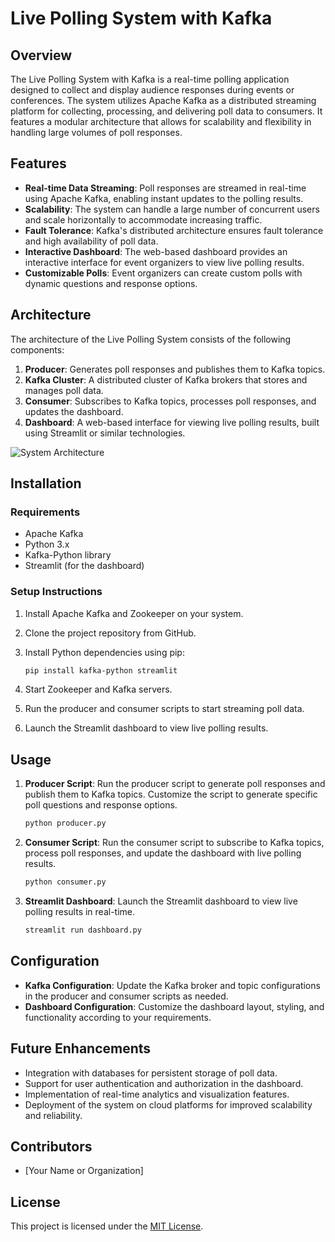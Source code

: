 # Live Polling System with Kafka

## Overview

The Live Polling System with Kafka is a real-time polling application designed to collect and display audience responses during events or conferences. The system utilizes Apache Kafka as a distributed streaming platform for collecting, processing, and delivering poll data to consumers. It features a modular architecture that allows for scalability and flexibility in handling large volumes of poll responses.

## Features

- **Real-time Data Streaming**: Poll responses are streamed in real-time using Apache Kafka, enabling instant updates to the polling results.
- **Scalability**: The system can handle a large number of concurrent users and scale horizontally to accommodate increasing traffic.
- **Fault Tolerance**: Kafka's distributed architecture ensures fault tolerance and high availability of poll data.
- **Interactive Dashboard**: The web-based dashboard provides an interactive interface for event organizers to view live polling results.
- **Customizable Polls**: Event organizers can create custom polls with dynamic questions and response options.

## Architecture

The architecture of the Live Polling System consists of the following components:

1. **Producer**: Generates poll responses and publishes them to Kafka topics.
2. **Kafka Cluster**: A distributed cluster of Kafka brokers that stores and manages poll data.
3. **Consumer**: Subscribes to Kafka topics, processes poll responses, and updates the dashboard.
4. **Dashboard**: A web-based interface for viewing live polling results, built using Streamlit or similar technologies.

![System Architecture](architecture_diagram.png)

## Installation

### Requirements

- Apache Kafka
- Python 3.x
- Kafka-Python library
- Streamlit (for the dashboard)

### Setup Instructions

1. Install Apache Kafka and Zookeeper on your system.
2. Clone the project repository from GitHub.
3. Install Python dependencies using pip:

   ```bash
   pip install kafka-python streamlit
   ```

4. Start Zookeeper and Kafka servers.
5. Run the producer and consumer scripts to start streaming poll data.
6. Launch the Streamlit dashboard to view live polling results.

## Usage

1. **Producer Script**: Run the producer script to generate poll responses and publish them to Kafka topics. Customize the script to generate specific poll questions and response options.

   ```bash
   python producer.py
   ```

2. **Consumer Script**: Run the consumer script to subscribe to Kafka topics, process poll responses, and update the dashboard with live polling results.

   ```bash
   python consumer.py
   ```

3. **Streamlit Dashboard**: Launch the Streamlit dashboard to view live polling results in real-time.

   ```bash
   streamlit run dashboard.py
   ```

## Configuration

- **Kafka Configuration**: Update the Kafka broker and topic configurations in the producer and consumer scripts as needed.
- **Dashboard Configuration**: Customize the dashboard layout, styling, and functionality according to your requirements.

## Future Enhancements

- Integration with databases for persistent storage of poll data.
- Support for user authentication and authorization in the dashboard.
- Implementation of real-time analytics and visualization features.
- Deployment of the system on cloud platforms for improved scalability and reliability.

## Contributors

- [Your Name or Organization]

## License

This project is licensed under the [MIT License](LICENSE).

